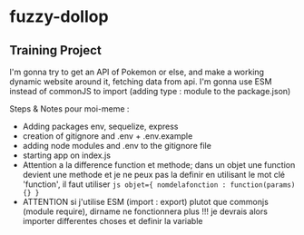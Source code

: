 # fuzzy-dollop

## Training Project

I'm gonna try to get an API of Pokemon or else, and make a working dynamic website around it, fetching data from api.
I'm gonna use ESM instead of commonJS to import (adding type : module to the package.json)

Steps & Notes pour moi-meme :

- Adding packages env, sequelize, express
- creation of gitignore and .env + .env.example
- adding node modules and .env to the gitignore file
- starting app on index.js
- Attention a la difference function et methode; dans un objet une function devient une methode et je ne peux pas la definir en utilisant le mot clé 'function', il faut utiliser `js objet={ nomdelafonction : function(params){} }`
- ATTENTION si j'utilise ESM (import : export) plutot que commonjs (module require), dirname ne fonctionnera plus !!! je devrais alors importer differentes choses et definir la variable
